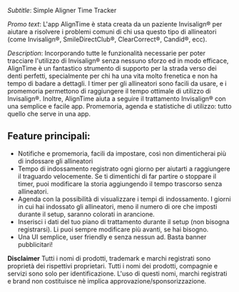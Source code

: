 _Subtitle_:
Simple Aligner Time Tracker

_Promo text_:
L'app AlignTime è stata creata da un paziente Invisalign® per aiutare a risolvere i problemi comuni di chi usa questo tipo di allineatori (come Invisalign®, SmileDirectClub®, ClearCorrect®, Candid®, ecc).

_Description_: 
Incorporando tutte le funzionalità necessarie per poter tracciare l'utilizzo di Invisalign® senza nessuno sforzo ed in modo efficace, AlignTime è un fantastico strumento di supporto per la strada verso dei denti perfetti, specialmente per chi ha una vita molto frenetica e non ha tempo di badare a dettagli. I timer per gli allineatori sono facili da usare, e i promemoria permettono di raggiungere il tempo ottimale di utilizzo di Invisalign®. Inoltre, AlignTime aiuta a seguire il trattamento Invisalign® con una semplice e facile app. Promemoria, agenda e statistiche di utilizzo: tutto quello che serve in una app.

## Feature principali:
- Notifiche e promemoria, facili da impostare, così non dimenticherai più di indossare gli allineatori
- Tempo di indossamento registrato ogni giorno per aiutarti a raggiungere il traguardo velocemente. Se ti dimentichi di far partire o stoppare il timer, puoi modificare la storia aggiungendo il tempo trascorso senza allineatori.
- Agenda con la possibilità di visualizzare i tempi di indossamento. I giorni in cui hai indossato gli allineatori, meno il numero di ore che imposti durante il setup, saranno colorati in arancione.
- Inserisci i dati del tuo piano di trattamento durante il setup (non bisogna registrarsi). Li puoi sempre modificare più avanti, se hai bisogno.
- Una UI semplice, user friendly e senza nessun ad. Basta banner pubblicitari! 


__Disclaimer__
Tutti i nomi di prodotti, trademark e marchi registrati sono proprietà dei rispettivi proprietari.
Tutti i nomi dei prodotti, compagnie e servizi sono solo per identificazione.
L'uso di questi nomi, marchi registrati e brand non costituisce nè implica approvazione/sponsorizzazione.

